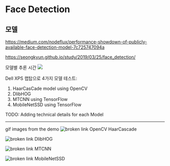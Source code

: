 # Face Detection
## 모델
https://medium.com/nodeflux/performance-showdown-of-publicly-available-face-detection-model-7c725747094a

https://seongkyun.github.io/study/2019/03/25/face_detection/

모델별 추론 시간
![](https://miro.medium.com/max/700/1*Xhhwn_y5ZL-O-alPQXLvEQ.jpeg)

Dell XPS 랩탑으로 4가지 모델 테스트:
  1. HaarCasCade model using OpenCV
  2. DlibHOG
  3. MTCNN using TensorFlow
  4. MobileNetSSD using TensorFlow

TODO: Adding technical details for each Model


---
gif images from the demo
![broken link](movie/Haar.gif)
OpenCV HaarCascade

![broken link](/movie/DlibHOG.gif)
DlibHOG

![broken link](/movie/MTCNN.gif)
MTCNN

![broken link](/movie/MobileNetSSD.gif)
MobileNetSSD

